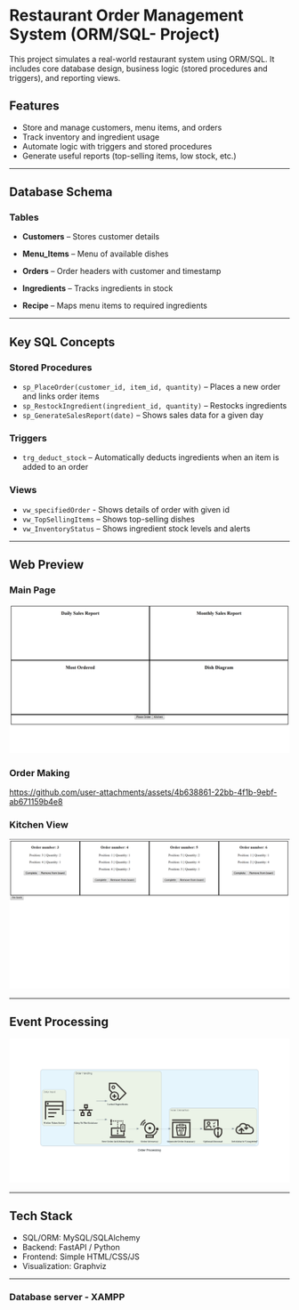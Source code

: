 # Restaurant Order Management System (ORM/SQL- Project)

This project simulates a real-world restaurant system using ORM/SQL. It includes core database design, business logic (stored procedures and triggers), and reporting views.

## Features

- Store and manage customers, menu items, and orders
- Track inventory and ingredient usage
- Automate logic with triggers and stored procedures
- Generate useful reports (top-selling items, low stock, etc.)

---

## Database Schema

### Tables

- **Customers** – Stores customer details  

- **Menu_Items** – Menu of available dishes  

- **Orders** – Order headers with customer and timestamp

- **Ingredients** – Tracks ingredients in stock

- **Recipe** – Maps menu items to required ingredients

---

## Key SQL Concepts

### Stored Procedures
 <!-- \/ DONE -->
- `sp_PlaceOrder(customer_id, item_id, quantity)` – Places a new order and links order items 
- `sp_RestockIngredient(ingredient_id, quantity)` – Restocks ingredients
- `sp_GenerateSalesReport(date)` – Shows sales data for a given day

### Triggers
<!-- \/ DONE -->
- `trg_deduct_stock` – Automatically deducts ingredients when an item is added to an order

### Views
<!-- \/ DONE -->
- `vw_specifiedOrder` - Shows details of order with given id
- `vw_TopSellingItems` – Shows top-selling dishes
- `vw_InventoryStatus` – Shows ingredient stock levels and alerts

---
## Web Preview

### Main Page

![Main Page](RDME_files/Main_Page.png)

### Order Making

https://github.com/user-attachments/assets/4b638861-22bb-4f1b-9ebf-ab671159b4e8

### Kitchen View

![Kitchen View](RDME_files/Kitchen_View.png)

---

## Event Processing

![Order Processing](RDME_files/order_processing.png)

---
  
## Tech Stack

- SQL/ORM: MySQL/SQLAlchemy
- Backend: FastAPI / Python
- Frontend: Simple HTML/CSS/JS
- Visualization: Graphviz

---

### Database server - XAMPP
